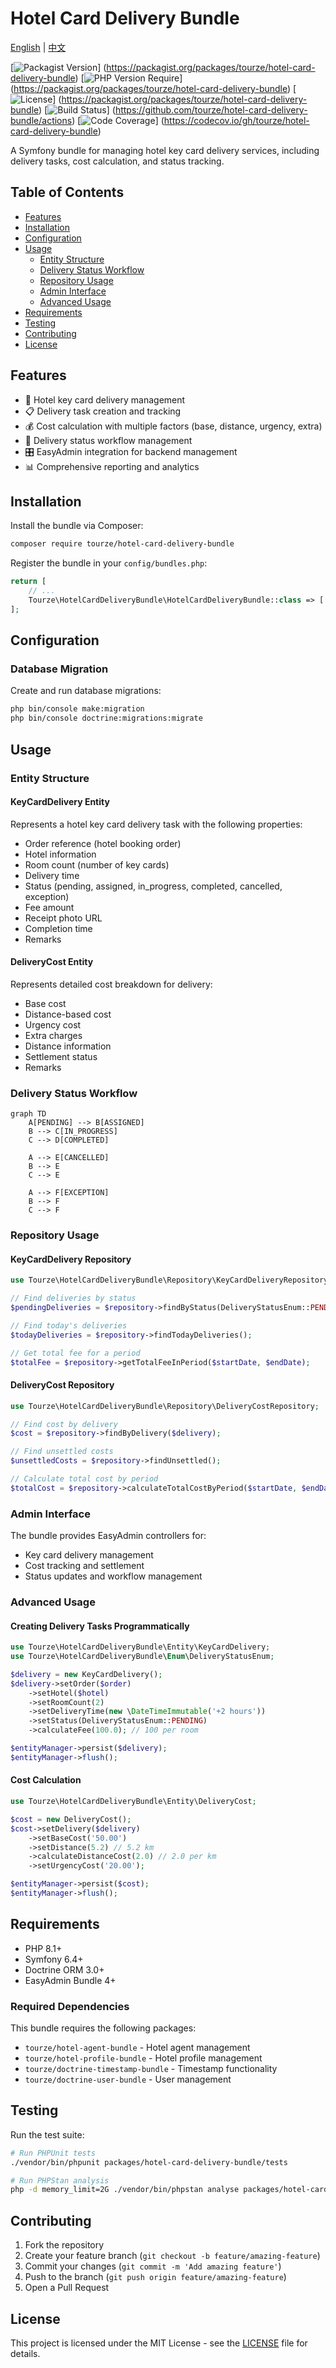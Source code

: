 # Hotel Card Delivery Bundle

[English](README.md) | [中文](README.zh-CN.md)

[![Packagist Version](https://img.shields.io/packagist/v/tourze/hotel-card-delivery-bundle)]
(https://packagist.org/packages/tourze/hotel-card-delivery-bundle)
[![PHP Version Require](https://img.shields.io/packagist/php-v/tourze/hotel-card-delivery-bundle)]
(https://packagist.org/packages/tourze/hotel-card-delivery-bundle)
[![License](https://img.shields.io/packagist/l/tourze/hotel-card-delivery-bundle)]
(https://packagist.org/packages/tourze/hotel-card-delivery-bundle)
[![Build Status](https://github.com/tourze/hotel-card-delivery-bundle/workflows/Tests/badge.svg)]
(https://github.com/tourze/hotel-card-delivery-bundle/actions)
[![Code Coverage](https://codecov.io/gh/tourze/hotel-card-delivery-bundle/branch/master/graph/badge.svg)]
(https://codecov.io/gh/tourze/hotel-card-delivery-bundle)



A Symfony bundle for managing hotel key card delivery services, including delivery tasks, 
cost calculation, and status tracking.

## Table of Contents

- [Features](#features)
- [Installation](#installation)
- [Configuration](#configuration)
- [Usage](#usage)
  - [Entity Structure](#entity-structure)
  - [Delivery Status Workflow](#delivery-status-workflow)
  - [Repository Usage](#repository-usage)
  - [Admin Interface](#admin-interface)
  - [Advanced Usage](#advanced-usage)
- [Requirements](#requirements)
- [Testing](#testing)
- [Contributing](#contributing)
- [License](#license)

## Features

- 🏨 Hotel key card delivery management
- 📋 Delivery task creation and tracking
- 💰 Cost calculation with multiple factors (base, distance, urgency, extra)
- 🔄 Delivery status workflow management
- 🎛️ EasyAdmin integration for backend management
- 📊 Comprehensive reporting and analytics

## Installation

Install the bundle via Composer:

```bash
composer require tourze/hotel-card-delivery-bundle
```

Register the bundle in your `config/bundles.php`:

```php
return [
    // ...
    Tourze\HotelCardDeliveryBundle\HotelCardDeliveryBundle::class => ['all' => true],
];
```

## Configuration

### Database Migration

Create and run database migrations:

```bash
php bin/console make:migration
php bin/console doctrine:migrations:migrate
```

## Usage

### Entity Structure

#### KeyCardDelivery Entity

Represents a hotel key card delivery task with the following properties:

- Order reference (hotel booking order)
- Hotel information
- Room count (number of key cards)
- Delivery time
- Status (pending, assigned, in_progress, completed, cancelled, exception)
- Fee amount
- Receipt photo URL
- Completion time
- Remarks

#### DeliveryCost Entity

Represents detailed cost breakdown for delivery:

- Base cost
- Distance-based cost
- Urgency cost
- Extra charges
- Distance information
- Settlement status
- Remarks

### Delivery Status Workflow

```text
graph TD
    A[PENDING] --> B[ASSIGNED]
    B --> C[IN_PROGRESS]
    C --> D[COMPLETED]
    
    A --> E[CANCELLED]
    B --> E
    C --> E
    
    A --> F[EXCEPTION]
    B --> F
    C --> F
```

### Repository Usage

#### KeyCardDelivery Repository

```php
use Tourze\HotelCardDeliveryBundle\Repository\KeyCardDeliveryRepository;

// Find deliveries by status
$pendingDeliveries = $repository->findByStatus(DeliveryStatusEnum::PENDING);

// Find today's deliveries
$todayDeliveries = $repository->findTodayDeliveries();

// Get total fee for a period
$totalFee = $repository->getTotalFeeInPeriod($startDate, $endDate);
```

#### DeliveryCost Repository

```php
use Tourze\HotelCardDeliveryBundle\Repository\DeliveryCostRepository;

// Find cost by delivery
$cost = $repository->findByDelivery($delivery);

// Find unsettled costs
$unsettledCosts = $repository->findUnsettled();

// Calculate total cost by period
$totalCost = $repository->calculateTotalCostByPeriod($startDate, $endDate);
```

### Admin Interface

The bundle provides EasyAdmin controllers for:
- Key card delivery management
- Cost tracking and settlement
- Status updates and workflow management

### Advanced Usage

#### Creating Delivery Tasks Programmatically

```php
use Tourze\HotelCardDeliveryBundle\Entity\KeyCardDelivery;
use Tourze\HotelCardDeliveryBundle\Enum\DeliveryStatusEnum;

$delivery = new KeyCardDelivery();
$delivery->setOrder($order)
    ->setHotel($hotel)
    ->setRoomCount(2)
    ->setDeliveryTime(new \DateTimeImmutable('+2 hours'))
    ->setStatus(DeliveryStatusEnum::PENDING)
    ->calculateFee(100.0); // 100 per room

$entityManager->persist($delivery);
$entityManager->flush();
```

#### Cost Calculation

```php
use Tourze\HotelCardDeliveryBundle\Entity\DeliveryCost;

$cost = new DeliveryCost();
$cost->setDelivery($delivery)
    ->setBaseCost('50.00')
    ->setDistance(5.2) // 5.2 km
    ->calculateDistanceCost(2.0) // 2.0 per km
    ->setUrgencyCost('20.00');

$entityManager->persist($cost);
$entityManager->flush();
```

## Requirements

- PHP 8.1+
- Symfony 6.4+
- Doctrine ORM 3.0+
- EasyAdmin Bundle 4+

### Required Dependencies

This bundle requires the following packages:
- `tourze/hotel-agent-bundle` - Hotel agent management
- `tourze/hotel-profile-bundle` - Hotel profile management
- `tourze/doctrine-timestamp-bundle` - Timestamp functionality
- `tourze/doctrine-user-bundle` - User management

## Testing

Run the test suite:

```bash
# Run PHPUnit tests
./vendor/bin/phpunit packages/hotel-card-delivery-bundle/tests

# Run PHPStan analysis
php -d memory_limit=2G ./vendor/bin/phpstan analyse packages/hotel-card-delivery-bundle
```

## Contributing

1. Fork the repository
2. Create your feature branch (`git checkout -b feature/amazing-feature`)
3. Commit your changes (`git commit -m 'Add amazing feature'`)
4. Push to the branch (`git push origin feature/amazing-feature`)
5. Open a Pull Request

## License

This project is licensed under the MIT License - see the [LICENSE](LICENSE) file for details.